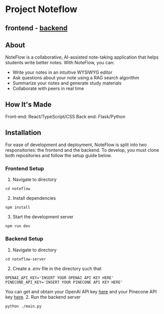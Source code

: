 # Project Noteflow

## frontend - [backend](https://github.com/cse115a-noteflow/noteflow-server)

## About

NoteFlow is a collaborative, AI-assisted note-taking application that helps students write better notes. With NoteFlow, you can:

- Write your notes in an intuitive WYSIWYG editor
- Ask questions about your note using a RAG search algorithm
- Summarize your notes and generate study materials
- Collaborate with peers in real time

## How It's Made

Front-end: React/TypeScript/CSS
Back end: Flask/Python

## Installation

For ease of development and deployment, NoteFlow is split into two responsitories: the frontend and the backend. To develop, you must clone both repositories and follow the setup guide below.

### Frontend Setup

1. Navigate to directory

```
cd noteflow
```

2. Install dependencies

```
npm install
```

3. Start the development server

```
npm run dev
```

### Backend Setup

1. Navigate to directory

```
cd noteflow-server
```

2.  Create a .env file in the directory such that

```
OPENAI_API_KEY='INSERT YOUR OPENAI API KEY HERE'
PINECONE_API_KEY='INSERT YOUR PINECONE API KEY HERE'
```

You can get and obtain your OpenAI API key [here](https://platform.openai.com/api-keys) and your Pinecone API key [here](https://docs.pinecone.io/guides/projects/manage-api-keys). 2. Run the backend server

```
python ./main.py
```

